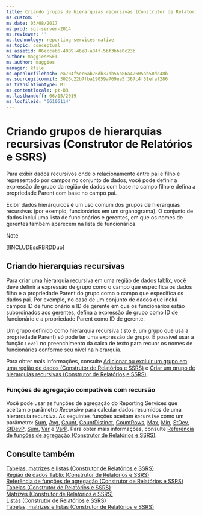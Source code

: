 ```yaml
---
title: Criando grupos de hierarquias recursivas (Construtor de Relatórios e SSRS) | Microsoft Docs
ms.custom: ''
ms.date: 03/08/2017
ms.prod: sql-server-2014
ms.reviewer: ''
ms.technology: reporting-services-native
ms.topic: conceptual
ms.assetid: 06eccab6-4089-46e8-a84f-5bf3bbe0c23b
author: maggiesMSFT
ms.author: maggies
manager: kfile
ms.openlocfilehash: ea704f5ec6ab26db37bb56b86a42605ab50dd48b
ms.sourcegitcommit: 3026c22b7fba19059a769ea5f367c4f51efaf286
ms.translationtype: MT
ms.contentlocale: pt-BR
ms.lasthandoff: 06/15/2019
ms.locfileid: "66106114"
---
```

# <a name="creating-recursive-hierarchy-groups-report-builder-and-ssrs"></a>Criando grupos de hierarquias recursivas (Construtor de Relatórios e SSRS)
  Para exibir dados recursivos onde o relacionamento entre pai e filho é representado por campos no conjunto de dados, você pode definir a expressão de grupo da região de dados com base no campo filho e defina a propriedade Parent com base no campo pai.  
  
 Exibir dados hierárquicos é um uso comum dos grupos de hierarquias recursivas (por exemplo, funcionários em um organograma). O conjunto de dados inclui uma lista de funcionários e gerentes, em que os nomes de gerentes também aparecem na lista de funcionários.  
  
> [!NOTE]  
>  [!INCLUDE[ssRBRDDup](../../includes/ssrbrddup-md.md)]  
  
## <a name="creating-recursive-hierarchies"></a>Criando hierarquias recursivas  
 Para criar uma hierarquia recursiva em uma região de dados tablix, você deve definir a expressão de grupo como o campo que especifica os dados filho e a propriedade Parent do grupo como o campo que especifica os dados pai. Por exemplo, no caso de um conjunto de dados que inclui campos ID de funcionário e ID de gerente em que os funcionários estão subordinados aos gerentes, defina a expressão de grupo como ID de funcionário e a propriedade Parent como ID de gerente.  
  
 Um grupo definido como hierarquia recursiva (isto é, um grupo que usa a propriedade Parent) só pode ter uma expressão de grupo. É possível usar a função `Level` no preenchimento da caixa de texto para recuar os nomes de funcionários conforme seu nível na hierarquia.  
  
 Para obter mais informações, consulte [Adicionar ou excluir um grupo em uma região de dados &#40;Construtor de Relatórios e SSRS&#41;](add-or-delete-a-group-in-a-data-region-report-builder-and-ssrs.md) e [Criar um grupo de hierarquias recursivas &#40;Construtor de Relatórios e SSRS&#41;](create-a-recursive-hierarchy-group-report-builder-and-ssrs.md).  
  
### <a name="aggregate-functions-that-support-recursion"></a>Funções de agregação compatíveis com recursão  
 Você pode usar as funções de agregação do Reporting Services que aceitam o parâmetro *Recursive* para calcular dados resumidos de uma hierarquia recursiva. As seguintes funções aceitam `Recursive` como um parâmetro: [Sum](report-builder-functions-sum-function.md), [Avg](report-builder-functions-avg-function.md), [Count](report-builder-functions-count-function.md), [CountDistinct](report-builder-functions-countdistinct-function.md), [CountRows](report-builder-functions-countrows-function.md), [Max](report-builder-functions-max-function.md), [Min](report-builder-functions-min-function.md), [StDev](report-builder-functions-stdev-function.md), [StDevP](report-builder-functions-stdevp-function.md), [Sum](report-builder-functions-sum-function.md), [Var](report-builder-functions-var-function.md) e [VarP](report-builder-functions-varp-function.md). Para obter mais informações, consulte [Referência de funções de agregação &#40;Construtor de Relatórios e SSRS&#41;](report-builder-functions-aggregate-functions-reference.md).  
  
## <a name="see-also"></a>Consulte também  
 [Tabelas, matrizes e listas &#40;Construtor de Relatórios e SSRS&#41;](tables-matrices-and-lists-report-builder-and-ssrs.md)   
 [Região de dados Tablix &#40;Construtor de Relatórios e SSRS&#41;](../tablix-data-region-report-builder-and-ssrs.md)   
 [Referência de funções de agregação &#40;Construtor de Relatórios e SSRS&#41;](report-builder-functions-aggregate-functions-reference.md)   
 [Tabelas &#40;Construtor de Relatórios e SSRS&#41;](tables-report-builder-and-ssrs.md)   
 [Matrizes &#40;Construtor de Relatórios e SSRS&#41;](create-a-matrix-report-builder-and-ssrs.md)   
 [Listas &#40;Construtor de Relatórios e SSRS&#41;](create-invoices-and-forms-with-lists-report-builder-and-ssrs.md)   
 [Tabelas, matrizes e listas &#40;Construtor de Relatórios e SSRS&#41;](tables-matrices-and-lists-report-builder-and-ssrs.md)  
  
  
